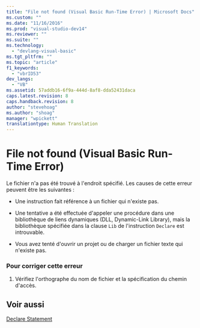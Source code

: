```yaml
---
title: "File not found (Visual Basic Run-Time Error) | Microsoft Docs"
ms.custom: ""
ms.date: "11/16/2016"
ms.prod: "visual-studio-dev14"
ms.reviewer: ""
ms.suite: ""
ms.technology: 
  - "devlang-visual-basic"
ms.tgt_pltfrm: ""
ms.topic: "article"
f1_keywords: 
  - "vbrID53"
dev_langs: 
  - "VB"
ms.assetid: 57addb16-6f9a-444d-8af8-dda52431daca
caps.latest.revision: 8
caps.handback.revision: 8
author: "stevehoag"
ms.author: "shoag"
manager: "wpickett"
translationtype: Human Translation
---
```

# File not found (Visual Basic Run-Time Error)
Le fichier n'a pas été trouvé à l'endroit spécifié.  Les causes de cette erreur peuvent être les suivantes :  
  
-   Une instruction fait référence à un fichier qui n'existe pas.  
  
-   Une tentative a été effectuée d'appeler une procédure dans une bibliothèque de liens dynamiques \(DLL, Dynamic\-Link Library\), mais la bibliothèque spécifiée dans la clause `Lib` de l'instruction `Declare` est introuvable.  
  
-   Vous avez tenté d'ouvrir un projet ou de charger un fichier texte qui n'existe pas.  
  
### Pour corriger cette erreur  
  
1.  Vérifiez l'orthographe du nom de fichier et la spécification du chemin d'accès.  
  
## Voir aussi  
 [Declare Statement](../../../visual-basic/language-reference/statements/declare-statement.md)